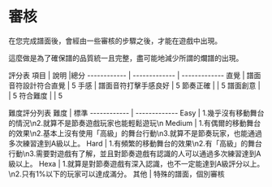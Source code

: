 # 審核
在您完成譜面後，會經由一些審核的步驟之後，才能在遊戲中出現。

這麼做是為了確保譜的品質統一且完整，盡可能地減少所謂的爛譜的出現。

評分表
項目 | 說明 |總分
------------ | ------------- | -------------
直覺 | 譜面音符設計符合直覺 | 5
手感 | 譜面音符打擊手感良好 | 5
節奏正確 | | 5
譜面創意 | | 5
符合難度 | | 5


難度評分列表
難度 | 標準
------------ | -------------
Easy | 1.幾乎沒有移動舞台的情況\n2.就算不是節奏遊戲玩家也能輕鬆遊玩\n
Medium | 1.有偶爾的移動舞台的效果\n2.基本上沒有使用「高級」的舞台行動\n3.就算不是節奏玩家，也能通過多次練習達到A級以上。
Hard | 1.有頻繁的移動舞台的效果\n2.有「高級」的舞台行動\n3.需要對遊戲有了解，並且對節奏遊戲有認識的人可以通過多次練習達到A級以上。
Hexa | 1.就算是對節奏遊戲有深入認識，也不一定能達到A級評分以上。\n2.只有1%以下的玩家可以達成滿分。
其他 | 特殊的譜面，個別審核
